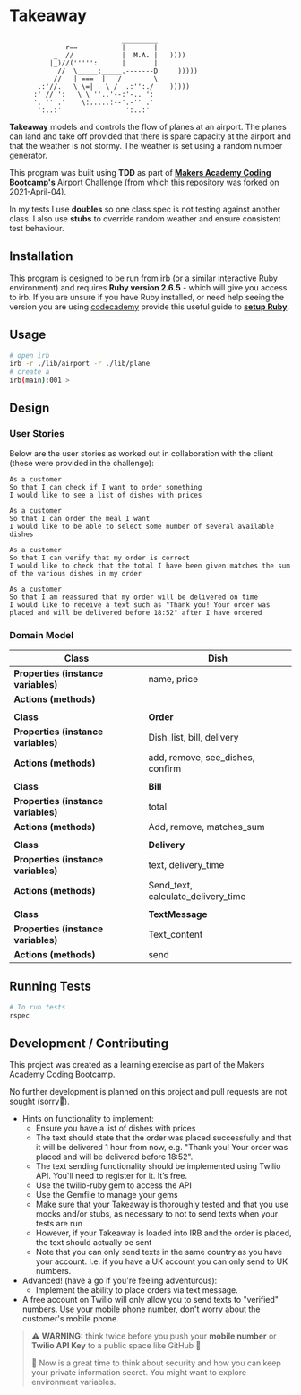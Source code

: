 Takeaway
==================
```
                            _________
              r==           |       |
           _  //            |  M.A. |   ))))
          |_)//(''''':      |       |
            //  \_____:_____.-------D     )))))
           //   | ===  |   /        \
       .:'//.   \ \=|   \ /  .:'':./    )))))
      :' // ':   \ \ ''..'--:'-.. ':
      '. '' .'    \:.....:--'.-'' .'
       ':..:'                ':..:'

```

**Takeaway** models and controls the flow of planes at an airport. The planes can land and take off provided that there is spare capacity at the airport and that the weather is not stormy. The weather is set using a random number generator. 

This program was built  using **TDD** as part of [**Makers Academy Coding Bootcamp's**]([http://makers.tech](http://makers.tech/)) Airport Challenge (from which this repository was forked on 2021-April-04).

In my tests I use **doubles** so one class spec is not testing against another class. I also use **stubs** to override random weather and ensure consistent test behaviour.

## Installation

This program is designed to be run from [irb](https://en.wikipedia.org/wiki/Interactive_Ruby_Shell) (or a similar interactive Ruby environment) and requires **Ruby version 2.6.5** - which will give you access to irb. If you are unsure if you have Ruby installed, or need help seeing the version you are using [codecademy](https://www.codecademy.com) provide this useful guide to [**setup Ruby**](https://www.codecademy.com/articles/ruby-setup). 

## Usage

```bash
# open irb
irb -r ./lib/airport -r ./lib/plane
# create a
irb(main):001 > 

```

Design
-----

### User Stories

Below are the user stories as worked out in collaboration with the client (these were provided in the challenge):

```
As a customer
So that I can check if I want to order something
I would like to see a list of dishes with prices

As a customer
So that I can order the meal I want
I would like to be able to select some number of several available dishes

As a customer
So that I can verify that my order is correct
I would like to check that the total I have been given matches the sum of the various dishes in my order

As a customer
So that I am reassured that my order will be delivered on time
I would like to receive a text such as "Thank you! Your order was placed and will be delivered before 18:52" after I have ordered
```

### Domain Model

| **Class**                           | Dish                               |
| ----------------------------------- | ---------------------------------- |
| **Properties (instance variables)** | name, price                        |
| **Actions (methods)**               |                                    |
|                                     |                                    |
| **Class**                           | **Order**                          |
| **Properties (instance variables)** | Dish_list, bill, delivery          |
| **Actions (methods)**               | add, remove, see_dishes, confirm   |
|                                     |                                    |
| **Class**                           | **Bill**                           |
| **Properties (instance variables)** | total                              |
| **Actions (methods)**               | Add, remove, matches_sum           |
|                                     |                                    |
| **Class**                           | **Delivery**                       |
| **Properties (instance variables)** | text, delivery_time                |
| **Actions (methods)**               | Send_text, calculate_delivery_time |
|                                     |                                    |
| **Class**                           | **TextMessage**                    |
| **Properties (instance variables)** | Text_content                       |
| **Actions (methods)**               | send                               |

## Running Tests

```bash
# To run tests
rspec
```

## Development / Contributing

This project was created as a learning exercise as part of the Makers Academy Coding Bootcamp. 

No further development is planned on this project and pull requests are not sought (sorry🤗).

















* Hints on functionality to implement:
  * Ensure you have a list of dishes with prices
  * The text should state that the order was placed successfully and that it will be delivered 1 hour from now, e.g. "Thank you! Your order was placed and will be delivered before 18:52".
  * The text sending functionality should be implemented using Twilio API. You'll need to register for it. It’s free.
  * Use the twilio-ruby gem to access the API
  * Use the Gemfile to manage your gems
  * Make sure that your Takeaway is thoroughly tested and that you use mocks and/or stubs, as necessary to not to send texts when your tests are run
  * However, if your Takeaway is loaded into IRB and the order is placed, the text should actually be sent
  * Note that you can only send texts in the same country as you have your account. I.e. if you have a UK account you can only send to UK numbers.
* Advanced! (have a go if you're feeling adventurous):
  * Implement the ability to place orders via text message.
* A free account on Twilio will only allow you to send texts to "verified" numbers. Use your mobile phone number, don't worry about the customer's mobile phone.

> :warning: **WARNING:** think twice before you push your **mobile number** or **Twilio API Key** to a public space like GitHub :eyes:
>
> :key: Now is a great time to think about security and how you can keep your private information secret. You might want to explore environment variables.


